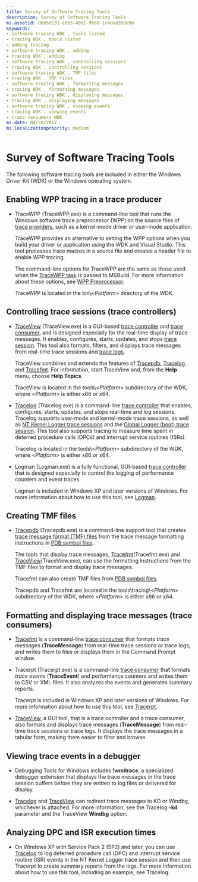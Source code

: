 ```yaml
---
title: Survey of Software Tracing Tools
description: Survey of Software Tracing Tools
ms.assetid: d6b5d131-ed03-4961-9680-1c4ded35de96
keywords:
- software tracing WDK , tools listed
- tracing WDK , tools listed
- adding tracing
- software tracing WDK , adding
- tracing WDK , adding
- software tracing WDK , controlling sessions
- tracing WDK , controlling sessions
- software tracing WDK , TMF files
- tracing WDK , TMF files
- software tracing WDK , formatting messages
- tracing WDK , formatting messages
- software tracing WDK , displaying messages
- tracing WDK , displaying messages
- software tracing WDK , viewing events
- tracing WDK , viewing events
- trace consumers WDK
ms.date: 04/20/2017
ms.localizationpriority: medium
---
```


# Survey of Software Tracing Tools

The following software tracing tools are included in either the Windows Driver Kit (WDK) or the Windows operating system.

## <span id="enabling_wpp__tracing_in_a_trace_producer"></span><span id="ENABLING_WPP__TRACING_IN_A_TRACE_PRODUCER"></span>Enabling WPP tracing in a trace producer

-   TraceWPP (TraceWPP.exe) is a command-line tool that runs the Windows software trace preprocessor (WPP) on the source files of [trace providers](trace-provider.md), such as a kernel-mode driver or user-mode application.

    TraceWPP provides an alternative to setting the WPP options when you build your driver or application using the WDK and Visual Studio. This tool processes trace macros in a source file and creates a header file to enable WPP tracing.

    The command-line options for TraceWPP are the same as those used when the [TraceWPP task](tracewpp-task.md) is passed to MSBuild. For more information about these options, see [WPP Preprocessor](wpp-preprocessor.md).

    TraceWPP is located in the bin\\&lt;*Platform*&gt; directory of the WDK.

## <span id="controlling_trace_sessions__trace_controllers_"></span><span id="CONTROLLING_TRACE_SESSIONS__TRACE_CONTROLLERS_"></span>Controlling trace sessions (trace controllers)

-   [TraceView](traceview.md) (TraceView.exe) is a GUI-based [trace controller](trace-controller.md) and [trace consumer](trace-consumer.md), and is designed especially for the real-time display of trace messages. It enables, configures, starts, updates, and stops [trace session](trace-session.md). This tool also formats, filters, and displays trace messages from real-time trace sessions and [trace logs](trace-log.md).

    TraceView combines and extends the features of [Tracepdb](tracepdb.md), [Tracelog](tracelog.md), and [Tracefmt](tracefmt.md). For information, start TraceView and, from the **Help** menu, choose **Help Topics**.

    TraceView is located in the tools\\&lt;*Platform*&gt; subdirectory of the WDK, where &lt;*Platform*&gt; is either x86 or x64.

-   [Tracelog](tracelog.md) (Tracelog.exe) is a command-line [trace controller](trace-controller.md) that enables, configures, starts, updates, and stops real-time and log sessions. Tracelog supports user-mode and kernel-mode trace sessions, as well as [NT Kernel Logger trace sessions](nt-kernel-logger-trace-session.md) and the [Global Logger (boot) trace session](global-logger-trace-session.md). This tool also supports tracing to measure time spent in deferred procedure calls (DPCs) and interrupt service routines (ISRs).

    Tracelog is located in the tools\\&lt;*Platform*&gt; subdirectory of the WDK, where &lt;*Platform*&gt; is either x86 or x64.

-   Logman (Logman.exe) is a fully functional, GUI-based [trace controller](trace-controller.md) that is designed especially to control the logging of performance counters and event traces.

    Logman is included in Windows XP and later versions of Windows. For more information about how to use this tool, see [Logman](/windows-server/administration/windows-commands/logman).

## <span id="creating_tmf_files"></span><span id="CREATING_TMF_FILES"></span>Creating TMF files

-   [Tracepdb](tracepdb.md) (Tracepdb.exe) is a command-line support tool that creates [trace message format (TMF) files](trace-message-format-file.md) from the trace message formatting instructions in [PDB symbol files](pdb-symbol-files.md).

    The tools that display trace messages, [Tracefmt](tracefmt.md)(Tracefmt.exe) and [TraceView](traceview.md)(TraceView.exe), can use the formatting instructions from the TMF files to format and display trace messages.

    Tracefmt can also create TMF files from [PDB symbol files](pdb-symbol-files.md).

    Tracepdb and Tracefmt are located in the tools\\tracing\\&lt;*Platform*&gt; subdirectory of the WDK, where &lt;*Platform*&gt; is either x86 or x64.

## <span id="formatting_and_displaying_trace_messages__trace_consumers_"></span><span id="FORMATTING_AND_DISPLAYING_TRACE_MESSAGES__TRACE_CONSUMERS_"></span>Formatting and displaying trace messages (trace consumers)

-   [Tracefmt](tracefmt.md) is a command-line [trace consumer](trace-consumer.md) that formats *trace messages* (**TraceMessage**) from real-time trace sessions or trace logs, and writes them to files or displays them in the Command Prompt window.

-   Tracerpt (Tracerpt.exe) is a command-line [trace consumer](trace-consumer.md) that formats *trace events* (**TraceEvent**) and performance counters and writes them to CSV or XML files. It also analyzes the events and generates summary reports.

    Tracerpt is included in Windows XP and later versions of Windows. For more information about how to use this tool, see [Tracerpt](/windows-server/administration/windows-commands/tracerpt_1).

-   [TraceView](traceview.md), a GUI tool, that is a trace controller and a trace consumer, also formats and displays trace messages (**TraceMessage**) from real-time trace sessions or trace logs. It displays the trace messages in a tabular form, making them easier to filter and browse.

## <span id="viewing_trace_events_in_a_debugger"></span><span id="VIEWING_TRACE_EVENTS_IN_A_DEBUGGER"></span>Viewing trace events in a debugger

-   Debugging Tools for Windows includes **!wmitrace**, a specialized debugger extension that displays the trace messages in the trace session buffers before they are written to log files or delivered for display.

-   [Tracelog](tracelog.md) and [TraceView](traceview.md) can redirect trace messages to KD or Windbg, whichever is attached. For more information, see the Tracelog **-kd** parameter and the TraceView **Windbg** option.

## <span id="analyzing_dpc_and_isr_execution_times"></span><span id="ANALYZING_DPC_AND_ISR_EXECUTION_TIMES"></span>Analyzing DPC and ISR execution times

-   On Windows XP with Service Pack 2 (SP2) and later, you can use [Tracelog](tracelog.md) to log deferred procedure call (DPC) and interrupt service routine (ISR) events in the NT Kernel Logger trace session and then use Tracerpt to create summary reports from the logs. For more information about how to use this tool, including an example, see Tracelog.

 


